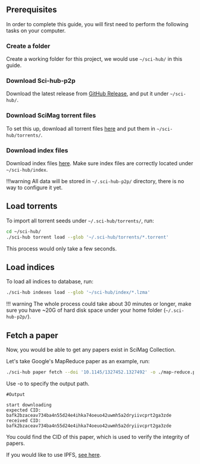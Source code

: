 ## Prerequisites

In order to complete this guide, you will first need to perform the following tasks on your computer.

### Create a folder

Create a working folder for this project, we would use `~/sci-hub/` in this guide.

### Download Sci-hub-p2p

Download the latest release from [GitHub Release](https://github.com/sci-hub-p2p/sci-hub-p2p/releases), and put it under `~/sci-hub/`.

### Download SciMag torrent files

To set this up, download all torrent files [here](https://libgen.rs/scimag/repository_torrent/) and put them in `~/sci-hub/torrents/`.

### Download index files

Download index files [here](https://github.com/sci-hub-p2p/artifacts/releases/tag/0). Make sure index files are correctly located under `~/sci-hub/index`.

<!-- prettier-ignore -->
!!!warning
    All data will be stored in `~/.sci-hub-p2p/` directory, there is no way to configure it yet.

## Load torrents

To import all torrent seeds under `~/.sci-hub/torrents/`, run:

```bash
cd ~/sci-hub/
./sci-hub torrent load --glob '~/.sci-hub/torrents/*.torrent'
```

This process would only take a few seconds.

## Load indices

To load all indices to database, run:

```bash
./sci-hub indexes load --glob '~/sci-hub/index/*.lzma'
```

<!-- prettier-ignore -->
!!! warning
    The whole process could take about 30 minutes or longer, make sure you have ~20G of hard disk space under your home folder (`~/.sci-hub-p2p/`).

## Fetch a paper

Now, you would be able to get any papers exist in SciMag Collection.

Let's take Google's MapReduce paper as an example, run:

```bash
./sci-hub paper fetch --doi '10.1145/1327452.1327492' -o ./map-reduce.pdf
```

Use -o to specify the output path.

```text
#Output

start downloading
expected CID: bafk2bzaceav734ba4n55d24e4ihka74oeuo42uwmh5a2dryiivcprt2ga3zde
received CID: bafk2bzaceav734ba4n55d24e4ihka74oeuo42uwmh5a2dryiivcprt2ga3zde
```

You could find the CID of this paper, which is used to verify the integrity of papers.

If you would like to use IPFS, [see here](./ipfs.md).
